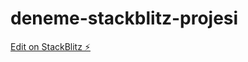 # deneme-stackblitz-projesi

[Edit on StackBlitz ⚡️](https://stackblitz.com/edit/deneme-stackblitz-projesi)